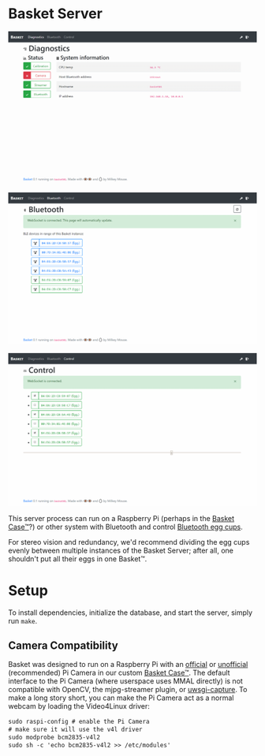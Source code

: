 # Basket Server

![Screenshot of main page of Basket Server](screenshots/diag.png)

![Screenshot of Bluetooth page of Basket Server](screenshots/bt.png)

![Screenshot of control page of Basket Server](screenshots/ctrl.png)

This server process can run on a Raspberry Pi (perhaps in the [Basket Case™](../hw/case)?) or other system with Bluetooth and control [Bluetooth egg cups](../hw/cup).

For stereo vision and redundancy, we'd recommend dividing the egg cups evenly between multiple instances of the Basket Server; after all, one shouldn't put all their eggs in one Basket™.

# Setup

To install dependencies, initialize the database, and start the server, simply run `make`.

## Camera Compatibility
Basket was designed to run on a Raspberry Pi with an [official](https://www.amazon.com/dp/B01ER2SKFS) or [unofficial](https://www.amazon.com/dp/B00N1YJKFS) (recommended) Pi Camera in our custom [Basket Case™](hw/README.md).
The default interface to the Pi Camera (where userspace uses MMAL directly) is not compatible with OpenCV, the mjpg-streamer plugin, or [uwsgi-capture](https://github.com/milkey-mouse/uwsgi-capture). To make a long story short, you can make the Pi Camera act as a normal webcam by loading the Video4Linux driver:

    sudo raspi-config # enable the Pi Camera
    # make sure it will use the v4l driver
    sudo modprobe bcm2835-v4l2
    sudo sh -c 'echo bcm2835-v4l2 >> /etc/modules'
